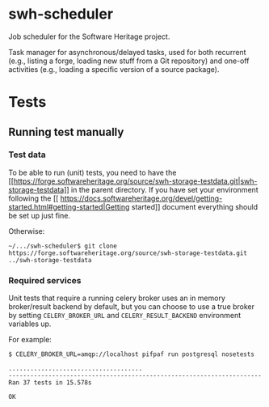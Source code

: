 swh-scheduler
=============

Job scheduler for the Software Heritage project.

Task manager for asynchronous/delayed tasks, used for both recurrent (e.g.,
listing a forge, loading new stuff from a Git repository) and one-off
activities (e.g., loading a specific version of a source package).


# Tests

## Running test manually

### Test data

To be able to run (unit) tests, you need to have the
[[https://forge.softwareheritage.org/source/swh-storage-testdata.git|swh-storage-testdata]]
in the parent directory. If you have set your environment following the
[[ https://docs.softwareheritage.org/devel/getting-started.html#getting-started|Getting started]]
document everything should be set up just fine.

Otherwise:

```
~/.../swh-scheduler$ git clone https://forge.softwareheritage.org/source/swh-storage-testdata.git ../swh-storage-testdata
```

### Required services

Unit tests that require a running celery broker uses an in memory broker/result
backend by default, but you can choose to use a true broker by setting
`CELERY_BROKER_URL` and `CELERY_RESULT_BACKEND` environment variables up.

For example:

```
$ CELERY_BROKER_URL=amqp://localhost pifpaf run postgresql nosetests

.....................................
----------------------------------------------------------------------
Ran 37 tests in 15.578s

OK
```
